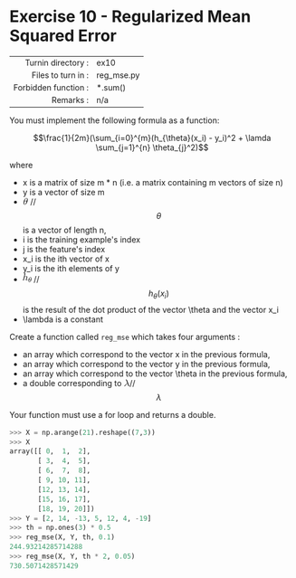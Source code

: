 # Exercise 10 - Regularized Mean Squared Error

|                         |                    |
| -----------------------:| ------------------ |
|   Turnin directory :    |  ex10              |
|   Files to turn in :    |  reg_mse.py        |
|   Forbidden function :  |  *.sum()           |
|   Remarks :             |  n/a               |


You must implement the following formula as a function:  
  
$$\frac{1}{2m}(\sum_{i=0}^{m}(h_{\theta}(x_i) - y_i)^2 + \lamda \sum_{j=1}^{n} \theta_{j}^2)$$

where  
- x is a matrix of size m * n (i.e. a matrix containing m vectors of size n)
- y is a vector of size m 
- ![image info](../assets/theta.png) // $$\theta$$ is a vector of length n,
- i is the training example's index
- j is the feature's index
- x_i is the ith vector of x
- y_i is the ith elements of y
- ![image info](../assets/hth.png) // $$ h_{\theta}(x_i) $$ is the result of the dot product of the vector \theta and the vector x_i
- \lambda is a constant

Create a function called `reg_mse` which takes four arguments : 
  - an array which correspond to the vector x in the previous formula,
  - an array which correspond to the vector y in the previous formula,
  - an array which correspond to the vector \theta in the previous formula,
  - a double corresponding to ![image info](../assets/lambda.png)// $$\lambda$$

Your function must use a for loop and returns a double.

```python
>>> X = np.arange(21).reshape((7,3))
>>> X
array([[ 0,  1,  2],
       [ 3,  4,  5],
       [ 6,  7,  8],
       [ 9, 10, 11],
       [12, 13, 14],
       [15, 16, 17],
       [18, 19, 20]])
>>> Y = [2, 14, -13, 5, 12, 4, -19]
>>> th = np.ones(3) * 0.5
>>> reg_mse(X, Y, th, 0.1)
244.93214285714288
>>> reg_mse(X, Y, th * 2, 0.05)
730.5071428571429
```
